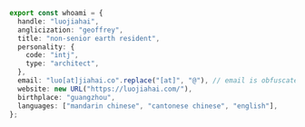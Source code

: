 <!--
[![](https://img.shields.io/badge/-X-000000?style=flat-square&logo=x&logoColor=white)](https://x.com/luojiahai)
[![](https://img.shields.io/badge/-Instagram-E4405F?style=flat-square&logo=instagram&logoColor=white)](https://instagram.com/luojiahai)
[![](https://img.shields.io/badge/-LinkedIn-0A66C2?style=flat-square&logo=linkedin&logoColor=white)](https://linkedin.com/in/luojiahai)
-->

```typescript
export const whoami = {
  handle: "luojiahai",
  anglicization: "geoffrey",
  title: "non-senior earth resident",
  personality: {
    code: "intj",
    type: "architect",
  },
  email: "luo[at]jiahai.co".replace("[at]", "@"), // email is obfuscated to prevent spam; replace [at] with @
  website: new URL("https://luojiahai.com/"),
  birthplace: "guangzhou",
  languages: ["mandarin chinese", "cantonese chinese", "english"],
};
```

<!--
**luojiahai/luojiahai** is a ✨ _special_ ✨ repository because its `README.md` (this file) appears on your GitHub profile.

Here are some ideas to get you started:

- 🔭 I’m currently working on ...
- 🌱 I’m currently learning ...
- 👯 I’m looking to collaborate on ...
- 🤔 I’m looking for help with ...
- 💬 Ask me about ...
- 📫 How to reach me: ...
- 😄 Pronouns: ...
- ⚡ Fun fact: ...
-->

<!--
[![luojiahai's github stats](https://github-readme-stats.vercel.app/api?username=luojiahai&theme=github_dark&show_icons=true&border_radius=0&rank_icon=github)](https://github.com/luojiahai/)
-->
